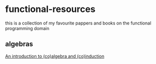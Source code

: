 # functional-resources



this is a collection of my favourite pappers and books on the functional programming domain 


## algebras

[An introduction to (co)algebra and (co)induction](https://www.google.com/url?sa=t&rct=j&q=&esrc=s&source=web&cd=1&cad=rja&uact=8&ved=2ahUKEwiipIaHhsrlAhXHxaYKHUEEBasQFjAAegQIAxAC&url=https://homepages.cwi.nl/~janr/papers/files-of-papers/2011_Jacobs_Rutten_new.pdf&usg=AOvVaw17jFzU7DYFnM4avJpgELY0)

